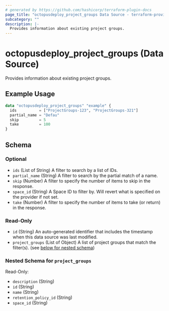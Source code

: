 ```yaml
---
# generated by https://github.com/hashicorp/terraform-plugin-docs
page_title: "octopusdeploy_project_groups Data Source - terraform-provider-octopusdeploy"
subcategory: ""
description: |-
  Provides information about existing project groups.
---
```


# octopusdeploy_project_groups (Data Source)

Provides information about existing project groups.

## Example Usage

```terraform
data "octopusdeploy_project_groups" "example" {
  ids          = ["ProjectGroups-123", "ProjectGroups-321"]
  partial_name = "Defau"
  skip         = 5
  take         = 100
}
```

<!-- schema generated by tfplugindocs -->
## Schema

### Optional

- `ids` (List of String) A filter to search by a list of IDs.
- `partial_name` (String) A filter to search by the partial match of a name.
- `skip` (Number) A filter to specify the number of items to skip in the response.
- `space_id` (String) A Space ID to filter by. Will revert what is specified on the provider if not set.
- `take` (Number) A filter to specify the number of items to take (or return) in the response.

### Read-Only

- `id` (String) An auto-generated identifier that includes the timestamp when this data source was last modified.
- `project_groups` (List of Object) A list of project groups that match the filter(s). (see [below for nested schema](#nestedatt--project_groups))

<a id="nestedatt--project_groups"></a>
### Nested Schema for `project_groups`

Read-Only:

- `description` (String)
- `id` (String)
- `name` (String)
- `retention_policy_id` (String)
- `space_id` (String)


